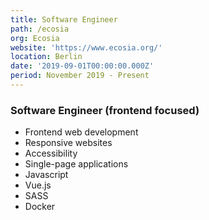 ```yaml
---
title: Software Engineer
path: /ecosia
org: Ecosia
website: 'https://www.ecosia.org/'
location: Berlin
date: '2019-09-01T00:00:00.000Z'
period: November 2019 - Present
---
```



### Software Engineer (frontend focused)



* Frontend web development
* Responsive websites
* Accessibility
* Single-page applications
* Javascript
* Vue.js
* SASS
* Docker

